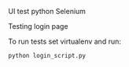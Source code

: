 UI test python Selenium

Testing login page 

To run tests set virtualenv and run:
```
python login_script.py
```
